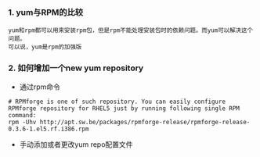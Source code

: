 ### 1. yum与RPM的比较

```
yum和rpm都可以用来安装rpm包，但是rpm不能处理安装包时的依赖问题。而yum可以解决这个问题。
可以说，yum是rpm的加强版
```


### 2. 如何增加一个new yum repository 

* 通过rpm命令
```
# RPMforge is one of such repository. You can easily configure RPMforge repository for RHEL5 just by running following single RPM command:
rpm -Uhv http://apt.sw.be/packages/rpmforge-release/rpmforge-release-0.3.6-1.el5.rf.i386.rpm
```
* 手动添加或者更改yum repo配置文件
